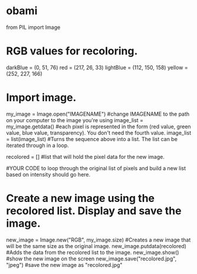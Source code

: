 # obami
from PIL import Image

# RGB values for recoloring.
darkBlue = (0, 51, 76)
red = (217, 26, 33)
lightBlue = (112, 150, 158)
yellow = (252, 227, 166)

# Import image.
my_image = Image.open("IMAGENAME") #change IMAGENAME to the path on your computer to the image you're using
image_list = my_image.getdata() #each pixel is represented in the form (red value, green value, blue value, transparency). You don't need the fourth value.
image_list = list(image_list) #Turns the sequence above into a list. The list can be iterated through in a loop.

recolored = [] #list that will hold the pixel data for the new image.

#YOUR CODE to loop through the original list of pixels and build a new list based on intensity should go here.



# Create a new image using the recolored list. Display and save the image.
new_image = Image.new("RGB", my_image.size) #Creates a new image that will be the same size as the original image.
new_image.putdata(recolored) #Adds the data from the recolored list to the image.
new_image.show() #show the new image on the screen
new_image.save("recolored.jpg", "jpeg") #save the new image as "recolored.jpg"
